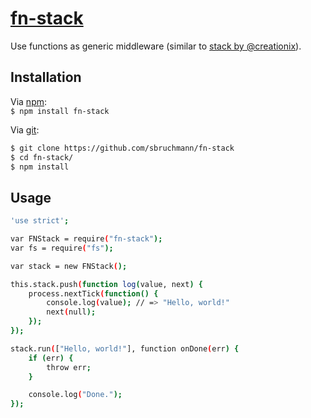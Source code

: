 # [fn-stack](http://github.com/sbruchmann/fn-stack)

Use functions as generic middleware (similar to [stack by @creationix][stack]).

## Installation

Via [npm][npm]:  
`$ npm install fn-stack`

Via [git][git]:<br />

```sh
$ git clone https://github.com/sbruchmann/fn-stack  
$ cd fn-stack/
$ npm install
```

## Usage

```sh
'use strict';

var FNStack = require("fn-stack");
var fs = require("fs");

var stack = new FNStack();

this.stack.push(function log(value, next) {
    process.nextTick(function() {
        console.log(value); // => "Hello, world!"
        next(null);
    });
});

stack.run(["Hello, world!"], function onDone(err) {
    if (err) {
        throw err;
    }

    console.log("Done.");
});
```

[git]: http://git-scm.org
[npm]: http://npmjs.org
[stack]: https://github.com/stack/creationix
